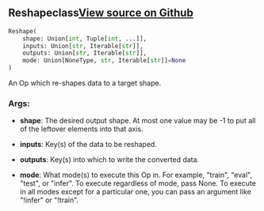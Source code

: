 ## Reshape<span class="tag">class</span><a class="sourcelink" href=https://github.com/fastestimator/fastestimator/blob/r1.2/fastestimator/op/numpyop/univariate/reshape.py/#L24-L49>View source on Github</a>
```python
Reshape(
	shape: Union[int, Tuple[int, ...]],
	inputs: Union[str, Iterable[str]],
	outputs: Union[str, Iterable[str]],
	mode: Union[NoneType, str, Iterable[str]]=None
)
```
An Op which re-shapes data to a target shape.


<h3>Args:</h3>


* **shape**: The desired output shape. At most one value may be -1 to put all of the leftover elements into that axis.

* **inputs**: Key(s) of the data to be reshaped.

* **outputs**: Key(s) into which to write the converted data.

* **mode**: What mode(s) to execute this Op in. For example, "train", "eval", "test", or "infer". To execute regardless of mode, pass None. To execute in all modes except for a particular one, you can pass an argument like "!infer" or "!train".


